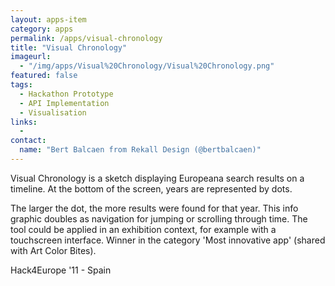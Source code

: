 ```yaml
---
layout: apps-item
category: apps
permalink: /apps/visual-chronology
title: "Visual Chronology"
imageurl:
  - "/img/apps/Visual%20Chronology/Visual%20Chronology.png"
featured: false
tags:
  - Hackathon Prototype
  - API Implementation
  - Visualisation
links:
  - 
contact: 
  name: "Bert Balcaen from Rekall Design (@bertbalcaen)"
---
```


Visual Chronology is a sketch displaying Europeana search results on a timeline. At the bottom of the screen, years are represented by dots.

The larger the dot, the more results were found for that year. This info graphic doubles as navigation for jumping or scrolling through time. The tool could be applied in an exhibition context, for example with a touchscreen interface. Winner in the category 'Most innovative app' (shared with Art Color Bites).

Hack4Europe '11 - Spain
